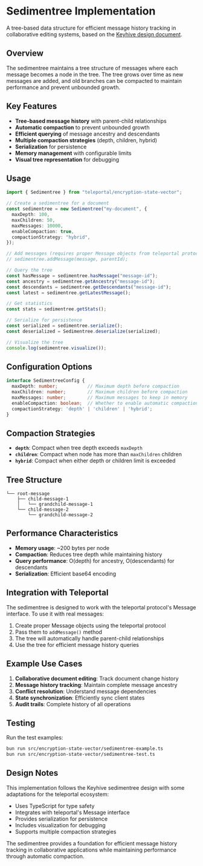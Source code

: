 # Sedimentree Implementation

A tree-based data structure for efficient message history tracking in collaborative editing systems, based on the [Keyhive design document](https://github.com/inkandswitch/keyhive/blob/main/design/sedimentree.md).

## Overview

The sedimentree maintains a tree structure of messages where each message becomes a node in the tree. The tree grows over time as new messages are added, and old branches can be compacted to maintain performance and prevent unbounded growth.

## Key Features

- **Tree-based message history** with parent-child relationships
- **Automatic compaction** to prevent unbounded growth
- **Efficient querying** of message ancestry and descendants
- **Multiple compaction strategies** (depth, children, hybrid)
- **Serialization** for persistence
- **Memory management** with configurable limits
- **Visual tree representation** for debugging

## Usage

```typescript
import { Sedimentree } from "teleportal/encryption-state-vector";

// Create a sedimentree for a document
const sedimentree = new Sedimentree("my-document", {
  maxDepth: 100,
  maxChildren: 50,
  maxMessages: 10000,
  enableCompaction: true,
  compactionStrategy: "hybrid",
});

// Add messages (requires proper Message objects from teleportal protocol)
// sedimentree.addMessage(message, parentId);

// Query the tree
const hasMessage = sedimentree.hasMessage("message-id");
const ancestry = sedimentree.getAncestry("message-id");
const descendants = sedimentree.getDescendants("message-id");
const latest = sedimentree.getLatestMessage();

// Get statistics
const stats = sedimentree.getStats();

// Serialize for persistence
const serialized = sedimentree.serialize();
const deserialized = Sedimentree.deserialize(serialized);

// Visualize the tree
console.log(sedimentree.visualize());
```

## Configuration Options

```typescript
interface SedimentreeConfig {
  maxDepth: number;           // Maximum depth before compaction
  maxChildren: number;        // Maximum children before compaction
  maxMessages: number;        // Maximum messages to keep in memory
  enableCompaction: boolean;  // Whether to enable automatic compaction
  compactionStrategy: 'depth' | 'children' | 'hybrid';
}
```

## Compaction Strategies

- **`depth`**: Compact when tree depth exceeds `maxDepth`
- **`children`**: Compact when node has more than `maxChildren` children
- **`hybrid`**: Compact when either depth or children limit is exceeded

## Tree Structure

```
└── root-message
    ├── child-message-1
    │   └── grandchild-message-1
    └── child-message-2
        └── grandchild-message-2
```

## Performance Characteristics

- **Memory usage**: ~200 bytes per node
- **Compaction**: Reduces tree depth while maintaining history
- **Query performance**: O(depth) for ancestry, O(descendants) for descendants
- **Serialization**: Efficient base64 encoding

## Integration with Teleportal

The sedimentree is designed to work with the teleportal protocol's Message interface. To use it with real messages:

1. Create proper Message objects using the teleportal protocol
2. Pass them to `addMessage()` method
3. The tree will automatically handle parent-child relationships
4. Use the tree for efficient message history queries

## Example Use Cases

1. **Collaborative document editing**: Track document change history
2. **Message history tracking**: Maintain complete message ancestry
3. **Conflict resolution**: Understand message dependencies
4. **State synchronization**: Efficiently sync client states
5. **Audit trails**: Complete history of all operations

## Testing

Run the test examples:

```bash
bun run src/encryption-state-vector/sedimentree-example.ts
bun run src/encryption-state-vector/sedimentree-test.ts
```

## Design Notes

This implementation follows the Keyhive sedimentree design with some adaptations for the teleportal ecosystem:

- Uses TypeScript for type safety
- Integrates with teleportal's Message interface
- Provides serialization for persistence
- Includes visualization for debugging
- Supports multiple compaction strategies

The sedimentree provides a foundation for efficient message history tracking in collaborative applications while maintaining performance through automatic compaction.
